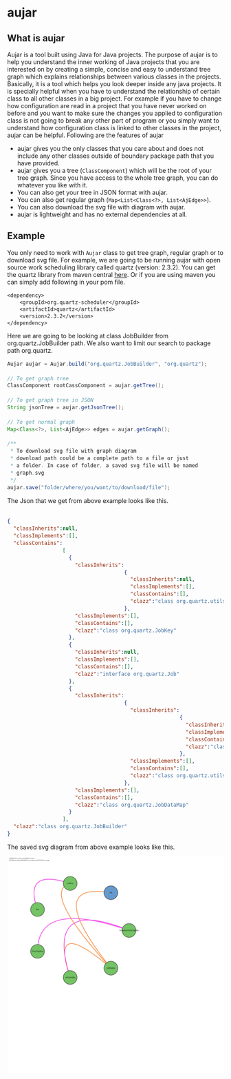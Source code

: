 # aujar

## What is aujar

Aujar is a tool built using Java for Java projects. The purpose of aujar is to help you understand the inner working of
Java projects that you are interested on by creating a simple, concise and easy to understand tree graph which explains
relationships between various classes in the projects. Basically, it is a tool which helps you look deeper inside any
java projects. It is specially helpful when you have to understand the relationship of certain class to all other
classes in a big project. For example if you have to change how configuration are read in a project that you have never
worked on before and you want to make sure the changes you applied to configuration class is not going to break any
other part of program or you simply want to understand how configuration class is linked to other classes in the
project, aujar can be helpful. Following are the features of aujar

* aujar gives you the only classes that you care about and does not include any other classes outside of boundary
  package path that you have provided.
* aujar gives you a tree (```ClassComponent```) which will be the root of your tree graph. Since you have access to the
  whole tree graph, you can do whatever you like with it.
* You can also get your tree in JSON format with aujar.
* You can also get regular graph (```Map<List<Class<?>, List<AjEdge>>```).
* You can also download the svg file with diagram with aujar.
* aujar is lightweight and has no external dependencies at all.

## Example

You only need to work with ```Aujar``` class to get tree graph, regular graph or to download svg file. For example, we
are going to be running aujar with open source work scheduling library called quartz (version: 2.3.2). You can get the
quartz library from maven central [here](https://mvnrepository.com/artifact/org.quartz-scheduler/quartz). Or if you are
using maven you can simply add following in your pom file.

```
<dependency>
    <groupId>org.quartz-scheduler</groupId>
    <artifactId>quartz</artifactId>
    <version>2.3.2</version>
</dependency>
```

Here we are going to be looking at class JobBuilder from org.quartz.JobBuilder path. We also want to limit our search to
package path org.quartz.

```java
Aujar aujar = Aujar.build("org.quartz.JobBuilder", "org.quartz");

// To get graph tree
ClassComponent rootCassComponent = aujar.getTree();

// To get graph tree in JSON 
String jsonTree = aujar.getJsonTree();

// To get normal graph 
Map<Class<?>, List<AjEdge>> edges = aujar.getGraph();

/**
 * To download svg file with graph diagram 
 * download path could be a complete path to a file or just 
 * a folder. In case of folder, a saved svg file will be named 
 * graph.svg
 */
aujar.save("folder/where/you/want/to/download/file");
```

The Json that we get from above example looks like this.

```json

{
  "classInherits":null, 
  "classImplements":[], 
  "classContains":
                  [
                    {
                      "classInherits":
                                      {
                                        "classInherits":null, 
                                        "classImplements":[], 
                                        "classContains":[], 
                                        "clazz":"class org.quartz.utils.Key"
                                      }, 
                      "classImplements":[], 
                      "classContains":[], 
                      "clazz":"class org.quartz.JobKey"
                    }, 
                    {
                      "classInherits":null, 
                      "classImplements":[], 
                      "classContains":[], 
                      "clazz":"interface org.quartz.Job"
                    }, 
                    {
                      "classInherits": 
                                      {
                                        "classInherits":
                                                        {
                                                          "classInherits":null, 
                                                          "classImplements":[], 
                                                          "classContains":[], 
                                                          "clazz":"class org.quartz.utils.DirtyFlagMap"
                                                        }, 
                                        "classImplements":[], 
                                        "classContains":[], 
                                        "clazz":"class org.quartz.utils.StringKeyDirtyFlagMap"
                                      }, 
                      "classImplements":[], 
                      "classContains":[], 
                      "clazz":"class org.quartz.JobDataMap"
                    }
                  ], 
  "clazz":"class org.quartz.JobBuilder"
}

```

The saved svg diagram from above example looks like this.

![Alt Image text](./test-data/jobbuilder.svg?raw=true "JobBuilder.svg")